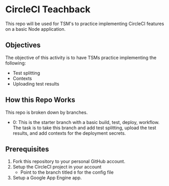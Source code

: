 # CircleCI Teachback

This repo will be used for TSM's to practice implementing CircleCI features on a basic Node application. 

## Objectives

The objective of this activity is to have TSMs practice implementing the following:

- Test splitting 
- Contexts 
- Uploading test results 

## How this Repo Works

This repo is broken down by branches.

- 0: This is the starter branch with a basic build, test, deploy, workflow. The task is to take this branch and add test splitting, upload the test results, and add contexts for the deployment secrets.

## Prerequisites

1. Fork this repository to your personal GitHub account. 
2. Setup the CircleCI project in your account
    - Point to the branch titled `0` for the config file
3. Setup a Google App Engine app. 